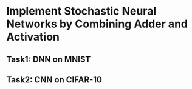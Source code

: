 # Implement Stochastic Neural Networks by Combining Adder and Activation
## Task1: DNN on MNIST
## Task2: CNN on CIFAR-10
